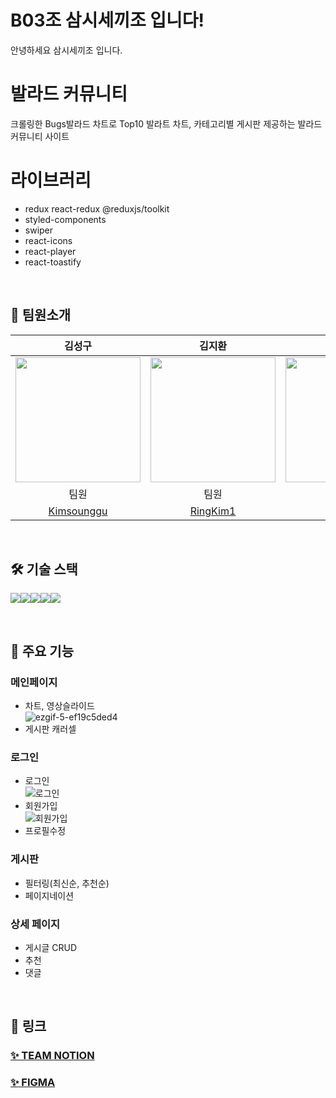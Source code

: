 # B03조 삼시세끼조 입니다!
안녕하세요 삼시세끼조 입니다.

# 발라드 커뮤니티
크롤링한 Bugs발라드 차트로 Top10 발라트 차트,
카테고리별 게시판 제공하는 발라드 커뮤니티 사이트

# 라이브러리

- redux react-redux @reduxjs/toolkit
- styled-components
- swiper
- react-icons
- react-player
- react-toastify


<br />

## 👥 팀원소개

| 김성구 | 김지환 | 김형빈 | 염경원 | 주현우 |
| :---: | :---: | :---: | :---: | :---: |
| <img src="https://avatars.githubusercontent.com/Kimsounggu" width="200"> | <img src="https://avatars.githubusercontent.com/RingKim1" width="200"> | <img src="https://avatars.githubusercontent.com/hb9901" width="200"> | <img src="https://avatars.githubusercontent.com/YCDM03" width="200"> | <img src="https://avatars.githubusercontent.com/HyunwooJu" width="200"> |
| 팀원 | 팀원 | 부리더 | 팀원 | 리더 |
| [Kimsounggu](https://github.com/Kimsounggu) | [RingKim1](https://github.com/RingKim1) | [hb9901](https://github.com/hb9901)| [YCDM03](https://github.com/YCDM03) | [HyunwooJu](https://github.com/HyunwooJu) |    



<br />


## 🛠️ 기술 스택
<img src="https://img.shields.io/badge/yarn-%232C8EBB?style=for-the-badge&logo=yarn&logoColor=white"><img src="https://img.shields.io/badge/REACT-%2361DAFB?style=for-the-badge&logo=REACT&logoColor=white"><img src="https://img.shields.io/badge/REDUX-%23764ABC?style=for-the-badge&logo=REDUX&logoColor=white"><img src="https://img.shields.io/badge/styledcomponents-%23DB7093?style=for-the-badge&logo=styledcomponents&logoColor=white"><img src="https://img.shields.io/badge/swiper-%236332F6?style=for-the-badge&logo=swiper&logoColor=white">


<br />

## 📝 주요 기능

### 메인페이지
* 차트, 영상슬라이드<br />
  ![ezgif-5-ef19c5ded4](https://github.com/B03-group/Ballad-Community/assets/164147591/dcf65a12-5ff9-4380-bc16-d603d58f23f2)
* 게시판 캐러셀<br />
### 로그인
* 로그인<br />
  ![로그인](https://github.com/B03-group/Ballad-Community/assets/164147591/e9c72157-0ea6-4bb9-9efd-ed64faba024c)
* 회원가입<br />
  ![회원가입](https://github.com/B03-group/Ballad-Community/assets/164147591/f5fd7094-c970-4662-ba4e-e1f06501168e)
* 프로필수정<br />
### 게시판
* 필터링(최신순, 추천순)<br />
* 페이지네이션<br />
### 상세 페이지
* 게시글 CRUD<br />
* 추천<br />
* 댓글<br />

<br />

## 🔗 링크

### [✨ TEAM NOTION](https://www.notion.so/teamsparta/B03-207ac11987a14da99a4b442ad84bf386)
### [✨ FIGMA](https://www.figma.com/design/Bk7hMPbMn1kO4eVmn0xiTg/Figma-basics?node-id=1669-162202&t=U4y7VwjE9fQldf03-0)

<br />
